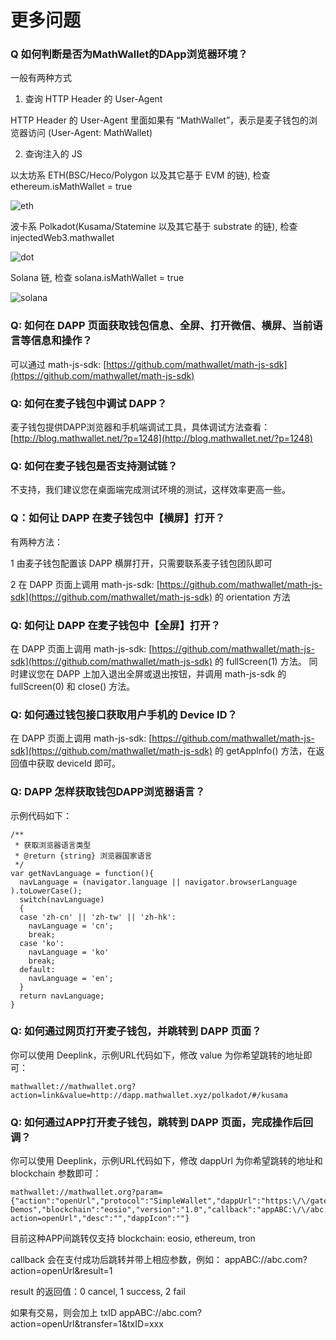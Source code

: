 # 更多问题

### Q 如何判断是否为MathWallet的DApp浏览器环境？

一般有两种方式

1. 查询 HTTP Header 的 User-Agent

HTTP Header 的 User-Agent 里面如果有 “MathWallet”，表示是麦子钱包的浏览器访问 (User-Agent: MathWallet)

2. 查询注入的 JS

以太坊系 ETH(BSC/Heco/Polygon 以及其它基于 EVM 的链), 检查 ethereum.isMathWallet = true

![eth](http://qiniu.eth.fm/2021-07-28-eth.png)

波卡系 Polkadot(Kusama/Statemine 以及其它基于 substrate 的链), 检查 injectedWeb3.mathwallet

![dot](http://qiniu.eth.fm/2021-07-28-dot.png)

Solana 链, 检查 solana.isMathWallet = true

![solana](http://qiniu.eth.fm/2021-07-28-solana.png)

### Q: 如何在 DAPP 页面获取钱包信息、全屏、打开微信、横屏、当前语言等信息和操作？

可以通过 math-js-sdk: [https://github.com/mathwallet/math-js-sdk](https://github.com/mathwallet/math-js-sdk)

### Q: 如何在麦子钱包中调试 DAPP？

麦子钱包提供DAPP浏览器和手机端调试工具，具体调试方法查看：[http://blog.mathwallet.net/?p=1248](http://blog.mathwallet.net/?p=1248)

### Q: 如何在麦子钱包是否支持测试链？

不支持，我们建议您在桌面端完成测试环境的测试，这样效率更高一些。

### Q：如何让 DAPP 在麦子钱包中【横屏】打开？

有两种方法：

1 由麦子钱包配置该 DAPP 横屏打开，只需要联系麦子钱包团队即可

2 在 DAPP 页面上调用 math-js-sdk: [https://github.com/mathwallet/math-js-sdk](https://github.com/mathwallet/math-js-sdk) 的 orientation 方法

### Q: 如何让 DAPP 在麦子钱包中【全屏】打开？

在 DAPP 页面上调用 math-js-sdk: [https://github.com/mathwallet/math-js-sdk](https://github.com/mathwallet/math-js-sdk) 的 fullScreen(1) 方法。
同时建议您在 DAPP 上加入退出全屏或退出按钮，并调用 math-js-sdk 的 fullScreen(0) 和 close() 方法。

### Q: 如何通过钱包接口获取用户手机的 Device ID？

在 DAPP 页面上调用 math-js-sdk: [https://github.com/mathwallet/math-js-sdk](https://github.com/mathwallet/math-js-sdk) 的 getAppInfo() 方法，在返回值中获取 deviceId 即可。

### Q: DAPP 怎样获取钱包DAPP浏览器语言？

示例代码如下：

```
/**
 * 获取浏览器语言类型
 * @return {string} 浏览器国家语言
 */
var getNavLanguage = function(){
  navLanguage = (navigator.language || navigator.browserLanguage ).toLowerCase();
  switch(navLanguage)
  {
  case 'zh-cn' || 'zh-tw' || 'zh-hk':
    navLanguage = 'cn';
    break;
  case 'ko':
    navLanguage = 'ko'
    break;
  default:
    navLanguage = 'en';
  }
  return navLanguage;
}
```

### Q: 如何通过网页打开麦子钱包，并跳转到 DAPP 页面？

你可以使用 Deeplink，示例URL代码如下，修改 value 为你希望跳转的地址即可：

```
mathwallet://mathwallet.org?action=link&value=http://dapp.mathwallet.xyz/polkadot/#/kusama
```


### Q: 如何通过APP打开麦子钱包，跳转到 DAPP 页面，完成操作后回调？

你可以使用 Deeplink，示例URL代码如下，修改 dappUrl 为你希望跳转的地址和 blockchain 参数即可：

```
mathwallet://mathwallet.org?param={"action":"openUrl","protocol":"SimpleWallet","dappUrl":"https:\/\/gateway.eosdt.com\/","dappName":"MathWalletSDK-Demos","blockchain":"eosio","version":"1.0","callback":"appABC:\/\/abc.com?action=openUrl","desc":"","dappIcon":""}
```

目前这种APP间跳转仅支持 blockchain: eosio, ethereum, tron

callback 会在支付成功后跳转并带上相应参数，例如：
appABC://abc.com?action=openUrl&result=1

result 的返回值：0 cancel, 1 success, 2 fail

如果有交易，则会加上 txID
appABC://abc.com?action=openUrl&transfer=1&txID=xxx
